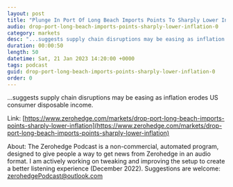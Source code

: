 ```yaml
---
layout: post
title: "Plunge In Port Of Long Beach Imports Points To Sharply Lower Inflation"
audio: drop-port-long-beach-imports-points-sharply-lower-inflation-0
category: markets
desc: "...suggests supply chain disruptions may be easing as inflation erodes US consumer disposable income."
duration: 00:00:50
length: 50
datetime: Sat, 21 Jan 2023 14:20:00 +0000
tags: podcast
guid: drop-port-long-beach-imports-points-sharply-lower-inflation-0
order: 0
---
```

...suggests supply chain disruptions may be easing as inflation erodes US consumer disposable income.

Link: [https://www.zerohedge.com/markets/drop-port-long-beach-imports-points-sharply-lower-inflation](https://www.zerohedge.com/markets/drop-port-long-beach-imports-points-sharply-lower-inflation)

About: The Zerohedge Podcast is a non-commercial, automated program, designed to give people a way to get news from Zerohedge in an audio format.  I am actively working on tweaking and improving the setup to create a better listening experience (December 2022).  Suggestions are welcome: [zerohedgePodcast@outlook.com](mailto:zerohedgePodcast@outlook.com)